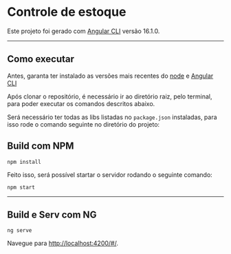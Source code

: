 # Controle de estoque

Este projeto foi gerado com [Angular CLI](https://github.com/angular/angular-cli) versão 16.1.0.

----
## Como executar

Antes, garanta ter instalado as versões mais recentes do [node](https://nodejs.org/pt-br/docs) e [Angular CLI](https://angular.io/cli)

Após clonar o repositório, é necessário ir ao diretório raiz, pelo terminal, para poder executar os comandos descritos abaixo.

Será necessário ter todas as libs listadas no `package.json` instaladas, para isso rode o comando seguinte no diretório do projeto: 

## Build  com NPM

```
npm install
```

Feito isso, será possível startar o servidor rodando o seguinte comando: 

```
npm start
```
---
## Build e Serv com NG

```
ng serve
```
 
Navegue para [http://localhost:4200/#/](http://localhost:4200/#/).

